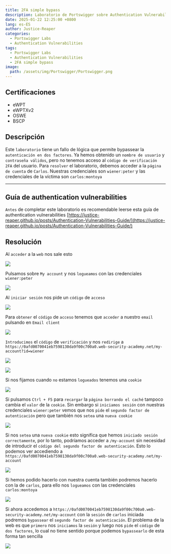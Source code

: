 ```yaml
---
title: 2FA simple bypass
description: Laboratorio de Portswigger sobre Authentication Vulnerabilities
date: 2025-01-22 12:25:00 +0800
lang: es-ES
author: Justice-Reaper
categories:
  - Portswigger Labs
  - Authentication Vulnerabilities
tags:
  - Portswigger Labs
  - Authentication Vulnerabilities
  - 2FA simple bypass
image:
  path: /assets/img/Portswigger/Portswigger.png
---
```


## Certificaciones

- eWPT
- eWPTXv2
- OSWE
- BSCP
  
## Descripción

Este `laboratorio` tiene un fallo de lógica que permite bypassear la `autenticación en dos factores`. Ya hemos obtenido un `nombre de usuario` y `contraseña válidos`, pero no tenemos acceso al `código de verificación 2FA` del usuario. Para `resolver` el laboratorio, debemos acceder a la `página de cuenta` de `Carlos`. Nuestras credenciales son `wiener:peter` y las credenciales de la víctima son `carlos:montoya`

---

## Guía de authentication vulnerabilities

`Antes` de completar este laboratorio es recomendable leerse esta guía de authentication vulnerabilities [https://justice-reaper.github.io/posts/Authentication-Vulnerabilities-Guide/](https://justice-reaper.github.io/posts/Authentication-Vulnerabilities-Guide/)

## Resolución

Al `acceder` a la `web` nos sale esto

![](/assets/img/Authentication-Vulnerabilities-Lab-2/image_1.png)

Pulsamos sobre `My account` y nos `logueamos` con las credenciales `wiener:peter`

![](/assets/img/Authentication-Vulnerabilities-Lab-2/image_2.png)

Al `iniciar sesión` nos pide un `código` de `acceso`

![](/assets/img/Authentication-Vulnerabilities-Lab-2/image_3.png)

Para `obtener` el `código` de `acceso` tenemos que `acceder` a nuestro `email` pulsando en `Email client`

![](/assets/img/Authentication-Vulnerabilities-Lab-2/image_4.png)

`Introducimos` el `código` de `verificación` y nos `redirige` a `https://0afd0070041eb7598130da9f00c700a0.web-security-academy.net/my-account?id=wiener`

![](/assets/img/Authentication-Vulnerabilities-Lab-2/image_5.png)

![](/assets/img/Authentication-Vulnerabilities-Lab-2/image_6.png)

Si nos fijamos cuando `no` estamos `logueados` tenemos una `cookie`

![](/assets/img/Authentication-Vulnerabilities-Lab-2/image_7.png)

Si pulsamos `Ctrl + F5` para `recargar` la `página borrando el caché` tampoco cambia el `valor` de la `cookie`. Sin embargo si `iniciamos sesión` con nuestras credenciales `wiener:peter` vemos que nos `pide` el `segundo factor de autenticación` pero que también nos `setea` una `nueva cookie`

![](/assets/img/Authentication-Vulnerabilities-Lab-2/image_8.png)

Si nos `setea` una `nueva cookie` esto significa que hemos `iniciado sesión correctamente`, por lo tanto, podríamos acceder a `/my-account` sin necesidad de introducir el `código del segundo factor de autenticación`. Esto lo podemos ver accediendo a `https://0afd0070041eb7598130da9f00c700a0.web-security-academy.net/my-account`

![](/assets/img/Authentication-Vulnerabilities-Lab-2/image_9.png)

Si hemos podido hacerlo con nuestra cuenta también podremos hacerlo con la de `carlos`, para ello nos `logueamos` con las credenciales `carlos:montoya`

![](/assets/img/Authentication-Vulnerabilities-Lab-2/image_10.png)

Si ahora accedemos a `https://0afd0070041eb7598130da9f00c700a0.web-security-academy.net/my-account` con la `sesión` de `carlos` iniciada podremos `bypassear` el `segundo factor de autenticación`. El problema de la web es que `primero` nos `iniciamos` la `sesión` y luego nos `pide` el `código` de `dos factores`, lo cual no tiene sentido porque podemos `bypassearlo` de esta forma tan sencilla

![](/assets/img/Authentication-Vulnerabilities-Lab-2/image_11.png)
